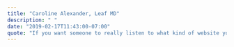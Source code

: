 ```yaml
---
title: "Caroline Alexander, Leaf MD"
description: " "
date: "2019-02-17T11:43:00-07:00"
quote: "If you want someone to really listen to what kind of website you have in your mind, Steve Sunderland is for you. *Steve is a genius in his field*. He is creative, innovative and an absolute joy to work with! I trust him completely and so should you."
---
```

